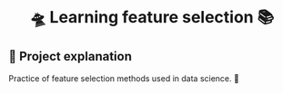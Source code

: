 <h1 style="margin-top:10px;" align="center"> 🛸
  <strong> Learning feature selection </strong> 📚️
</h1>

## 🐧 Project explanation

Practice of feature selection methods used in data science. 🌟
